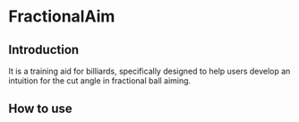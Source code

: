 # FractionalAim

## Introduction
It is a training aid for billiards, specifically designed to help users develop an intuition for the cut angle in fractional ball aiming.

## How to use

